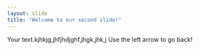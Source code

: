 ```yaml
---
layout: slide
title: "Welcome to our second slide!"
---
```

Your text.kjhkjg,jhfjhdjghf,jhgk,jhk,j
Use the left arrow to go back!
